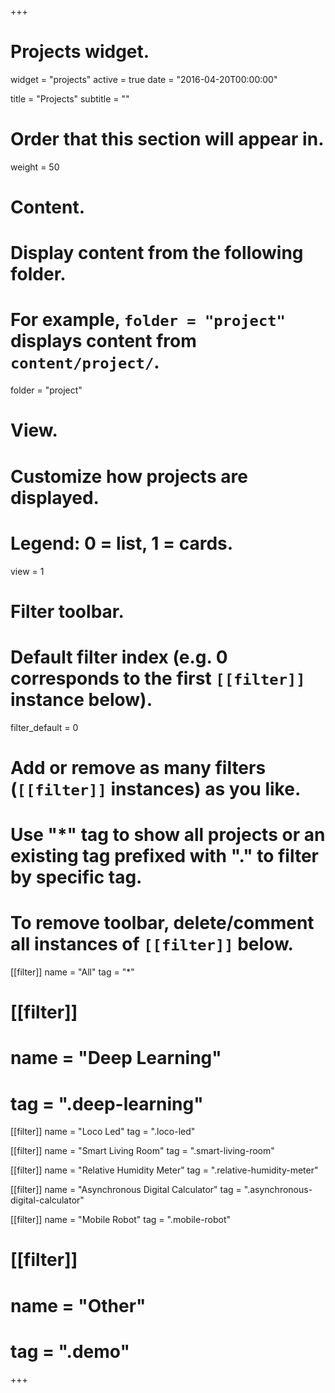 +++
# Projects widget.
widget = "projects"
active = true
date = "2016-04-20T00:00:00"

title = "Projects"
subtitle = ""

# Order that this section will appear in.
weight = 50

# Content.
# Display content from the following folder.
# For example, `folder = "project"` displays content from `content/project/`.
folder = "project"

# View.
# Customize how projects are displayed.
# Legend: 0 = list, 1 = cards.
view = 1

# Filter toolbar.

# Default filter index (e.g. 0 corresponds to the first `[[filter]]` instance below).
filter_default = 0

# Add or remove as many filters (`[[filter]]` instances) as you like.
# Use "*" tag to show all projects or an existing tag prefixed with "." to filter by specific tag.
# To remove toolbar, delete/comment all instances of `[[filter]]` below.
 [[filter]]
  name = "All"
  tag = "*"

# [[filter]]
#  name = "Deep Learning"
#  tag = ".deep-learning"
  
 [[filter]]
  name = "Loco Led"
  tag = ".loco-led"
  
 [[filter]]
  name = "Smart Living Room"
  tag = ".smart-living-room"
 
 [[filter]]
  name = "Relative Humidity Meter"
  tag = ".relative-humidity-meter"

 [[filter]]
  name = "Asynchronous Digital Calculator"
  tag = ".asynchronous-digital-calculator"
 
 [[filter]]
  name = "Mobile Robot"
  tag = ".mobile-robot"

# [[filter]]
#  name = "Other"
#  tag = ".demo"

+++
